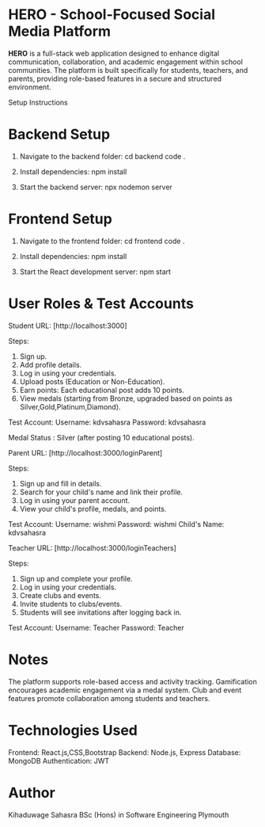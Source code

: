
# HERO - School-Focused Social Media Platform

**HERO** is a full-stack web application designed to enhance digital communication, collaboration, and academic engagement within school communities. The platform is built specifically for students, teachers, and parents, providing role-based features in a secure and structured environment.

Setup Instructions
# Backend Setup
1. Navigate to the backend folder:
cd backend
code .

2. Install dependencies:
npm install

3. Start the backend server:
npx nodemon server

# Frontend Setup
1. Navigate to the frontend folder:
cd frontend
code .

2. Install dependencies:
npm install

3. Start the React development server:
npm start

# User Roles & Test Accounts

Student
URL: [http://localhost:3000]

Steps:

1. Sign up.
2. Add profile details.
3. Log in using your credentials.
4. Upload posts (Education or Non-Education).
5. Earn points: Each educational post adds 10 points.
6. View medals (starting from Bronze, upgraded based on points as Silver,Gold,Platinum,Diamond).

Test Account:
Username: kdvsahasra
Password: kdvsahasra

Medal Status : Silver (after posting 10 educational posts).

Parent
URL: [http://localhost:3000/loginParent]

Steps:

1. Sign up and fill in details.
2. Search for your child's name and link their profile.
3. Log in using your parent account.
4. View your child's profile, medals, and points.

Test Account:
Username: wishmi
Password: wishmi
Child's Name: kdvsahasra

Teacher
URL: [http://localhost:3000/loginTeachers]

Steps:

1. Sign up and complete your profile.
2. Log in using your credentials.
3. Create clubs and events.
4. Invite students to clubs/events.
5. Students will see invitations after logging back in.

Test Account:
Username: Teacher
Password: Teacher

# Notes
The platform supports role-based access and activity tracking.
Gamification encourages academic engagement via a medal system.
Club and event features promote collaboration among students and teachers.

# Technologies Used
Frontend: React.js,CSS,Bootstrap
Backend: Node.js, Express
Database: MongoDB
Authentication: JWT

# Author
Kihaduwage Sahasra
BSc (Hons) in Software Engineering Plymouth 






